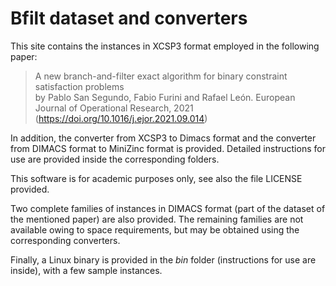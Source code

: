 # Bfilt dataset and converters

This site contains the instances in XCSP3 format employed in the following paper:

> A new branch-and-filter exact algorithm for binary constraint satisfaction problems  
by Pablo San Segundo, Fabio Furini and Rafael León. European Journal of Operational Research, 2021 (https://doi.org/10.1016/j.ejor.2021.09.014)

In addition, the converter from XCSP3  to Dimacs format and the converter from DIMACS format to MiniZinc format is provided. Detailed instructions for use are provided inside the corresponding folders.

This software is for academic purposes only, see also the file LICENSE  provided.

Two complete families of instances in DIMACS format (part of the dataset of the mentioned paper) are also provided. The remaining families are not available owing to  space requirements, but may be obtained using the corresponding converters.

Finally, a Linux binary is provided in the *bin* folder (instructions for use are inside), with a few sample instances.
